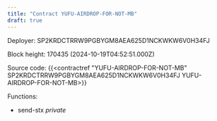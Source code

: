 ```yaml
---
title: "Contract YUFU-AIRDROP-FOR-NOT-MB"
draft: true
---
```

Deployer: SP2KRDCTRRW9PGBYGM8AEA625D1NCKWKW6V0H34FJ


 



Block height: 170435 (2024-10-19T04:52:51.000Z)

Source code: {{<contractref "YUFU-AIRDROP-FOR-NOT-MB" SP2KRDCTRRW9PGBYGM8AEA625D1NCKWKW6V0H34FJ YUFU-AIRDROP-FOR-NOT-MB>}}

Functions:

* send-stx _private_
